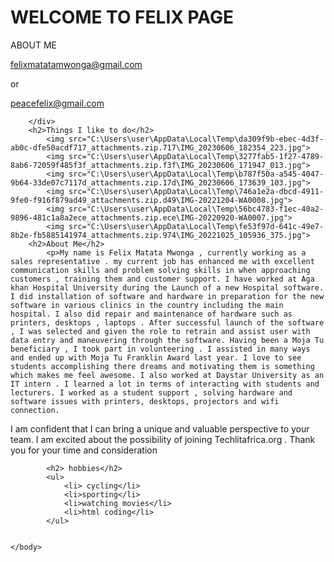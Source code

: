 

<!DOCTYPE html>
<html>
	<head>
		<link type="text/css" rel="stylesheet" href="stylesheet.css"/>
		<title></title>
	</head>
	<body>
		<div id="header">
			<h1 class="hover">WELCOME TO FELIX PAGE</h1>
			<p id="name">ABOUT ME<p/>
			<a href="felixmatatamwonga@gmail.com><p id="email">felixmatatamwonga@gmail.com</p></a>
			<p>or</p>
			<a href="peacefelix16@gmail.com><p id="email">peacefelix@gmail.com</p></a>

		</div>
		<h2>Things I like to do</h2>
			<img src="C:\Users\user\AppData\Local\Temp\da309f9b-ebec-4d3f-ab0c-dfe50acdf717_attachments.zip.717\IMG_20230606_182354_223.jpg">
			<img src="C:\Users\user\AppData\Local\Temp\3277fab5-1f27-4789-8ab6-72059f485f3f_attachments.zip.f3f\IMG_20230606_171947_013.jpg">
			<img src="C:\Users\user\AppData\Local\Temp\b787f50a-a545-4047-9b64-33de07c7117d_attachments.zip.17d\IMG_20230606_173639_103.jpg">
			<img src="C:\Users\user\AppData\Local\Temp\746a1e2a-dbcd-4911-9fe0-f916f879ad49_attachments.zip.d49\IMG-20221204-WA0008.jpg">
			<img src="C:\Users\user\AppData\Local\Temp\56bc4783-f1ec-40a2-9896-481c1a8a2ece_attachments.zip.ece\IMG-20220920-WA0007.jpg">
			<img src="C:\Users\user\AppData\Local\Temp\fe53f97d-641c-49e7-8b2e-fb5885141974_attachments.zip.974\IMG_20221025_105936_375.jpg">
		<h2>About Me</h2>
			<p>My name is Felix Matata Mwonga , currently working as a sales representative . my current job has enhanced me with excellent communication skills and problem solving skills in when approaching customers , training them and customer support. I have worked at Aga khan Hospital University during the Launch of a new Hospital software. I did installation of software and hardware in preparation for the new software in various clinics in the country including the main hospital. I also did repair and maintenance of hardware such as printers, desktops , laptops . After successful launch of the software , I was selected and given the role to retrain and assist user with data entry and maneuvering through the software. Having been a Moja Tu beneficiary , I took part in volunteering . I assisted in many ways and ended up with Moja Tu Franklin Award last year. I love to see students accomplishing there dreams and motivating them is something which makes me feel awesome. I also worked at Daystar University as an IT intern . I learned a lot in terms of interacting with students and lecturers. I worked as a student support , solving hardware and software issues with printers, desktops, projectors and wifi connection.
I am confident that I can bring a unique and valuable perspective to your team. I am excited about the possibility of joining Techlitafrica.org . Thank you for your time and consideration</p>
			
			<h2> hobbies</h2>
			<ul>
				<li> cycling</li>
				<li>sporting</li>
				<li>watching movies</li>
				<li>html coding</li>
			</ul>
			

	</body>
</html>
